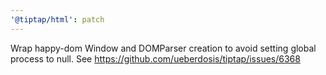 ```yaml
---
'@tiptap/html': patch
---
```


Wrap happy-dom Window and DOMParser creation to avoid setting global process to null. See https://github.com/ueberdosis/tiptap/issues/6368

